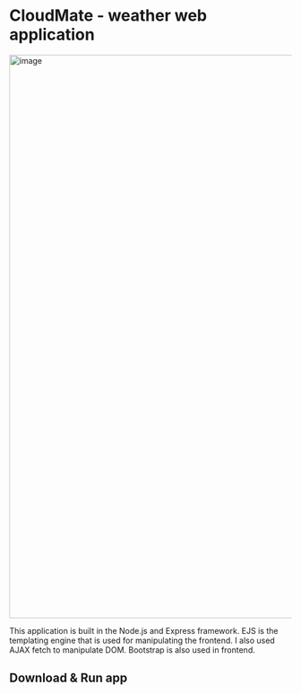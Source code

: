 # CloudMate - weather web application
<img width="1919" height="1004" alt="image" src="https://github.com/user-attachments/assets/3323bc94-b673-4c64-b18d-59da90978421" />

This application is built in the Node.js and Express framework. EJS is the templating engine that is used for manipulating the frontend. I also used AJAX fetch to manipulate DOM. Bootstrap is also used in frontend. 

## Download & Run app



